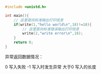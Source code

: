 ```c
#include <unistd.h>

int main(){
    // 这里是向标准输出打印信息
    if(write(1,"hello world\n",18)!=18){
        // 这里是向标准错误输出打印信息
        write(2,"write error\n",18);
    }
    return 0;
}

```

异常返回数据情况：

0 写入失败
-1 写入时发生异常
大于0 写入的长度